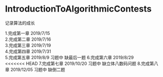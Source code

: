 ﻿# IntroductionToAlgorithmicContests  
记录算法的成长  

1.完成第一章 2019/7/15  
2.完成第二章 2019/7/16  
3.完成第三章 2019/7/19  
4.完成第四章 2019/7/31  
5.完成第五章 2019/8/9 习题中 缺最后一题
6.完成第六章 2019/8/29  
<<<<<<< HEAD
7.完成第七章 2019/10/20 习题中 缺立体八数码问题
8.完成第八章 2019/12/05 习题中 缺倒二题  
